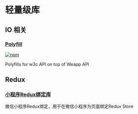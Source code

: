 # 轻量级库

## IO 相关

### [Polyfill](https://github.com/leancloud/weapp-polyfill)

[![npm](https://img.shields.io/npm/v/weapp-polyfill.svg?style=flat-square)](https://www.npmjs.com/package/weapp-polyfill)

Polyfills for w3c API on top of Weapp API

## Redux

### [小程序Redux绑定库](https://github.com/charleyw/wechat-weapp-redux)

微信小程序Redux绑定，用于在微信小程序为页面绑定Redux Store



